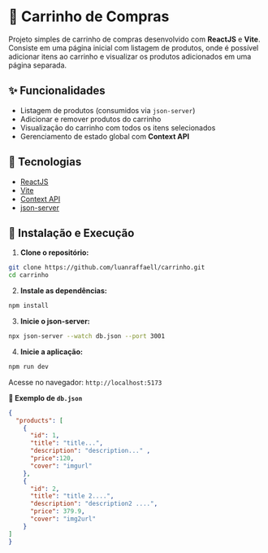 # 🛒 Carrinho de Compras

Projeto simples de carrinho de compras desenvolvido com **ReactJS** e **Vite**. Consiste em uma página inicial com listagem de produtos, onde é possível adicionar itens ao carrinho e visualizar os produtos adicionados em uma página separada.

## ✨ Funcionalidades

- Listagem de produtos (consumidos via `json-server`)
- Adicionar e remover produtos do carrinho
- Visualização do carrinho com todos os itens selecionados
- Gerenciamento de estado global com **Context API**

## 🧪 Tecnologias

- [ReactJS](https://reactjs.org/)
- [Vite](https://vitejs.dev/)
- [Context API](https://reactjs.org/docs/context.html)
- [json-server](https://github.com/typicode/json-server)

## 🚀 Instalação e Execução

1. **Clone o repositório:**

```bash
git clone https://github.com/luanraffaell/carrinho.git
cd carrinho
```
2. **Instale as dependências:**
```bash
npm install
```
3. **Inicie o json-server:**
```bash
npx json-server --watch db.json --port 3001
```
4. **Inicie a aplicação:**
```bash
npm run dev
```
Acesse no navegador: `http://localhost:5173`

**🧩 Exemplo de `db.json`**
```json
{
  "products": [
    { 
      "id": 1, 
      "title": "title...", 
      "description": "description..." ,
      "price":120,
      "cover": "imgurl"
    },
    { 
      "id": 2, 
      "title": "title 2....", 
      "description": "description2 ....",
      "price": 379.9,
      "cover": "img2url"
    }
]
}
```
